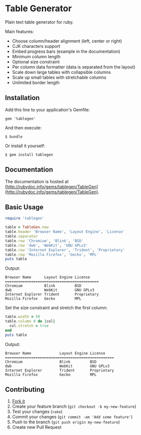 # Table Generator

Plain text table generator for ruby.

Main features:

- Choose column/header alignment (left, center or right)
- CJK characters support
- Embed progress bars (example in the documentation)
- Minimum column length
- Optional size constraint
- Per column data formatter (data is separated from the layout)
- Scale down large tables with collapsible columns
- Scale up small tables with stretchable columns
- Unlimited border length

## Installation

Add this line to your application's Gemfile:

    gem 'tablegen'

And then execute:

    $ bundle

Or install it yourself:

    $ gem install tablegen

## Documentation

The documentation is hosted at
[http://rubydoc.info/gems/tablegen/TableGen](http://rubydoc.info/gems/tablegen/TableGen).

## Basic Usage

```ruby
require 'tablegen'

table = TableGen.new
table.header 'Browser Name', 'Layout Engine', 'License'
table.separator
table.row 'Chromium', 'Blink', 'BSD'
table.row 'dwb', 'WebKit', 'GNU GPLv3'
table.row 'Internet Explorer', 'Trident', 'Proprietary'
table.row 'Mozilla Firefox', 'Gecko', 'MPL'
puts table
```

Output:

```text
Browser Name      Layout Engine License
===========================================
Chromium          Blink         BSD
dwb               WebKit        GNU GPLv3
Internet Explorer Trident       Proprietary
Mozilla Firefox   Gecko         MPL
```

Set the size constraint and stretch the first column:

```ruby
table.width = 50
table.column 0 do |col|
  col.stretch = true
end
puts table
```

Output:

```text
Browser Name             Layout Engine License
==================================================
Chromium                 Blink         BSD
dwb                      WebKit        GNU GPLv3
Internet Explorer        Trident       Proprietary
Mozilla Firefox          Gecko         MPL
```

## Contributing

1. [Fork it](https://github.com/cfillion/TableGen/fork)
2. Create your feature branch (`git checkout -b my-new-feature`)
3. Test your changes (`rake`)
4. Commit your changes (`git commit -am 'Add some feature'`)
5. Push to the branch (`git push origin my-new-feature`)
6. Create new Pull Request
